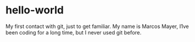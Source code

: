 # hello-world
My first contact with git, just to get familiar.
My name is Marcos Mayer, I1ve been coding for a long time, but I never used git before.
